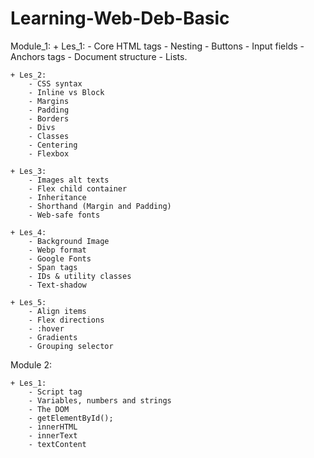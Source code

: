 # Learning-Web-Deb-Basic
Module_1: 
    + Les_1:
        - Core HTML tags
        - Nesting
        - Buttons
        - Input fields
        - Anchors tags
        - Document structure
        - Lists.

    + Les_2: 
        - CSS syntax
        - Inline vs Block
        - Margins
        - Padding
        - Borders
        - Divs
        - Classes
        - Centering
        - Flexbox
    
    + Les_3: 
        - Images alt texts
        - Flex child container
        - Inheritance
        - Shorthand (Margin and Padding)
        - Web-safe fonts
    
    + Les_4: 
        - Background Image
        - Webp format
        - Google Fonts
        - Span tags
        - IDs & utility classes
        - Text-shadow

    + Les_5: 
        - Align items
        - Flex directions
        - :hover
        - Gradients
        - Grouping selector

Module 2:

    + Les_1:
        - Script tag
        - Variables, numbers and strings
        - The DOM
        - getElementById();
        - innerHTML
        - innerText
        - textContent
